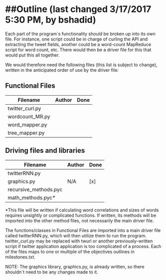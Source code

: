 ##Outline (last changed 3/17/2017 5:30 PM, by bshadid)
=========

Each part of the program`s functionality should be broken up into its own file.
For instance, one script could be in charge of curling the API and extracting
the tweet fields, another could be a word-count MapReduce script for word
count, etc. There would then be a driver file for this that would put this all
together.

We would therefore need the following files (this list is subject to change),
written in the anticipated order of use by the driver file:

## Functional Files

|      Filename       |   Author   | Done |
|---------------------|------------|------|
| twitter_curl.py     |            |      |
| wordcount_MR.py     |            |      |
| word_mapper.py      |            |      |
| tree_mapper.py      |            |      |

## Driving files and libraries

|       Filename        |    Author    | Done |
|-----------------------|--------------|------|
| twitterRNN.py         |              |      |
| graphics.py           | N/A          | [x]  |
| recursive_methods.pyc |              |      |
| math_methods.pyc*     |              |      |


*This file will be written if calculating word correlations and sizes of words
requires unsightly or complicated functions. If written, its methods will be 
imported into the other method files, not necessarily the main driver file.

The functions/classes in Functional Files are imported into a main driver file
called twitterRNN.py, which will then utilize them to run the program.
twitter_curl.py may be replaced with twurl or another previously-written script
if twitter application application is too complicated of a process. Each of the
files maps to one or multiple of the objectives outlines in milestones.txt.


NOTE: The graphics library, graphics.py, is already written, so there shouldn`t need
to be any changes made to it.
